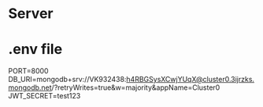 # Server


# .env file
PORT=8000
DB_URI=mongodb+srv://VK932438:h4RBGSysXCwjYUqX@cluster0.3ijrzks.mongodb.net/?retryWrites=true&w=majority&appName=Cluster0
JWT_SECRET=test123
